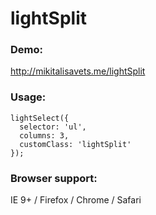 # lightSplit

### Demo:
http://mikitalisavets.me/lightSplit

### Usage:
```
lightSelect({
  selector: 'ul',
  columns: 3,
  customClass: 'lightSplit'
});
```

### Browser support:
IE 9+ / Firefox / Chrome  / Safari
